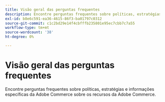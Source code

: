 ```yaml
---
title: Visão geral das perguntas frequentes
description: Encontre perguntas frequentes sobre políticas, estratégias e informações específicas da Adobe Commerce sobre os recursos da Adobe Commerce.
exl-id: b8e6c591-ea36-4615-86f3-ba01797c0312
source-git-commit: c1c2bd29e14f4cbfffb235801e95ec7cbb7c7a55
workflow-type: tm+mt
source-wordcount: '38'
ht-degree: 0%

---
```


# Visão geral das perguntas frequentes

Encontre perguntas frequentes sobre políticas, estratégias e informações específicas da Adobe Commerce sobre os recursos da Adobe Commerce.
